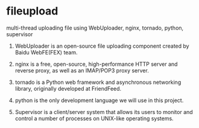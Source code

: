 # fileupload
multi-thread uploading file using WebUploader, nginx, tornado, python, supervisor

1)  WebUploader is an open-source file uploading component created by Baidu WebFE(FEX) team.

2)  nginx is a free, open-source, high-performance HTTP server and reverse proxy, as well as an IMAP/POP3 proxy server.

3)  tornado is a Python web framework and asynchronous networking library, originally developed at FriendFeed.

4)  python is the only development language we will use in this project.

5)  Supervisor is a client/server system that allows its users to monitor and control a number of processes on UNIX-like operating systems.
